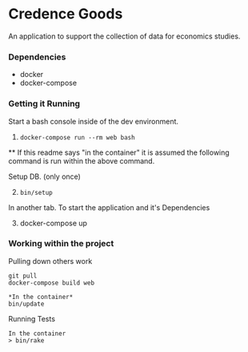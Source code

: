 # Credence Goods

An application to support the collection of data for economics studies.

### Dependencies

* docker
* docker-compose

### Getting it Running

Start a bash console inside of the dev environment.

1. `docker-compose run --rm web bash`

** If this readme says "in the container" it is assumed the following command is
run within the above command.

Setup DB. (only once)

2. `bin/setup`

In another tab. To start the application and it's Dependencies

3. docker-compose up


### Working within the project

Pulling down others work

    git pull
    docker-compose build web

    *In the container*
    bin/update


Running Tests

    In the container
    > bin/rake
